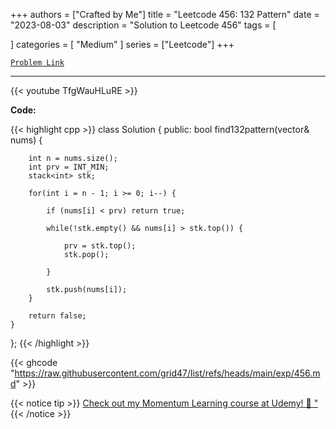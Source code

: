 
+++
authors = ["Crafted by Me"]
title = "Leetcode 456: 132 Pattern"
date = "2023-08-03"
description = "Solution to Leetcode 456"
tags = [
    
]
categories = [
    "Medium"
]
series = ["Leetcode"]
+++



[`Problem Link`](https://leetcode.com/problems/132-pattern/description/)

---

{{< youtube TfgWauHLuRE >}}

**Code:**

{{< highlight cpp >}}
class Solution {
public:
    bool find132pattern(vector<int>& nums) {
        
        int n = nums.size();
        int prv = INT_MIN;
        stack<int> stk;
        
        for(int i = n - 1; i >= 0; i--) {

            if (nums[i] < prv) return true;

            while(!stk.empty() && nums[i] > stk.top()) {

                prv = stk.top();
                stk.pop();

            }

            stk.push(nums[i]);
        }

        return false;
    }
};
{{< /highlight >}}

{{< ghcode "https://raw.githubusercontent.com/grid47/list/refs/heads/main/exp/456.md" >}}

{{< notice tip >}}
[Check out my Momentum Learning course at Udemy! 🚀 "](https://www.udemy.com/course/blind-75-the-data-structures-and-algorithms-essentials/)
{{< /notice >}}

